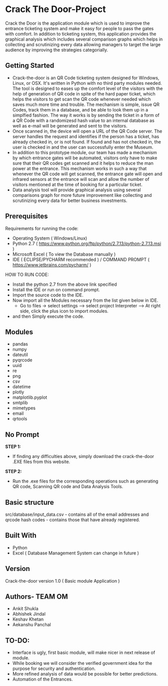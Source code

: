 # Crack The Door-Project
Crack the Door is the application module which is used to improve the entrance ticketing system and make it easy for people to pass the gates with comfort. In addition to ticketing system, this application provides the graphical analysis which includes several comparison graphs which helps in collecting and scrutinizing every data allowing managers to target the large audience by improving the strategies categorially.

## Getting Started
- Crack-the-door is an QR Code ticketing system designed for Windows, Linux, or OSX. It's written in Python with no third party modules needed. The tool is designed to eases up the comfort level of the visitors with the help of generation of QR code in spite of the hard paper ticket, which helps the visitors to get scan the QR code whenever needed which saves much more time and trouble. The mechanism is simple, issue QR Codes, track them in a database, and be able to look them up in a simplfied fashion. The way it works is by sending the ticket in a form of a QR Code with a randomizesd hash value to an internal database as well as e-mail will be generated and sent to the visitors.
- Once scanned in, the device will open a URL of the QR Code server. The server handles the request and identifies if the person has a ticket, has already checked in, or is not found. If found and has not checked in, the user is checked in and the user can successfully enter the Museum.
- In addition to this prototype module, our team has made a mechanism by which entrance gates will be automated, visitors only have to make sure that their QR codes get scanned and it helps to reduce the man power at the entrance. This mechanism works in such a way that whenever the QR code will get scanned, the entrance gate will open and infrared sensors at the entrance will scan and allow the number of visitors mentioned at the time of booking for a particular ticket.
- Data analysis tool will provide graphical analysis using several comparisons graph for more future improvement like collecting and scrutinizing every data for better business investments. 

## Prerequisites
Requirements for running the code:
- Operating System ( Windows/Linux)
- Python 2.7 ( https://www.python.org/ftp/python/2.7.13/python-2.7.13.msi )
- Microsoft Excel ( To view the Database manually )
- IDE ( ECLIPSE/PYCHARM recommended ) / COMMAND PROMPT  ( https://www.jetbrains.com/pycharm/ )

HOW TO RUN CODE:
- Install the python 2.7 from the above link specified
- Install the IDE or run on command prompt.
- Import the source code to the IDE.
- Now import all the Modules necessary from the list given below in IDE.
     - Go to files -> select settings --> select project Interpreter --> At right side, click the plus icon to import modules.
- and then Simply execute the code.

## Modules
- pandas
- numpy
- dateutil
- pyqrcode
- uuid
- re
- png
- csv
- datetime
- plotly
- matplotlib.pyplot
- smtplib
- mimetypes
- email
- qrtools

## No Prompt
**STEP 1:**
- If finding any difficulties above, simply download the crack-the-door .EXE files from this website.

**STEP 2:**
- Run the .exe files for the corresponding operations such as generating QR code, Scanning QR code and Data Analysis Tools.

## Basic structure
src/database/input_data.csv - contains all of the email addresses and qrcode hash codes - contains those that have already registered.

## Built With
- Python
- Excel ( Database Management System can change in future )

## Version
Crack-the-door version 1.0 ( Basic module Application )

## Authors- TEAM OM
- Ankit Shukla
- Abhishek Jindal
- Keshav Khetan
- Aekanshu Panchal 

## TO-DO:
- Interface is ugly, first basic module, will make nicer in next release of module.
- While booking we will consider the verified government idea for the purpose for security and authentication.
- More refined analysis of data would be possible for better predictions.
- Automation of the Entrances.




